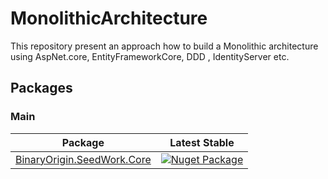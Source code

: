 # MonolithicArchitecture
This repository present an approach how to build a Monolithic architecture using AspNet.core, EntityFrameworkCore, DDD , IdentityServer etc.

## Packages

### Main

| Package | Latest Stable |
| --- | --- |
| [BinaryOrigin.SeedWork.Core](https://www.nuget.org/packages/BinaryOrigin.SeedWork.Core) | [![Nuget Package](https://img.shields.io/badge/nuget-1.0.1-blue.svg)](https://www.nuget.org/packages/BinaryOrigin.SeedWork.Core) |
